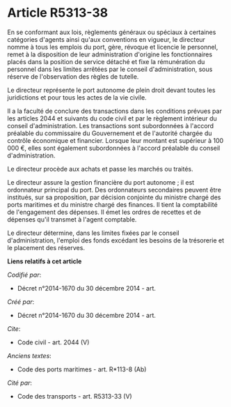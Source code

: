 # Article R5313-38

En se conformant aux lois, règlements généraux ou spéciaux à certaines catégories d'agents ainsi qu'aux conventions en
vigueur, le directeur nomme à tous les emplois du port, gère, révoque et licencie le personnel, remet à la disposition de
leur administration d'origine les fonctionnaires placés dans la position de service détaché et fixe la rémunération du
personnel dans les limites arrêtées par le conseil d'administration, sous réserve de l'observation des règles de tutelle. 

Le directeur représente le port autonome de plein droit devant toutes les juridictions et pour tous les actes de la vie
civile. 

Il a la faculté de conclure des transactions dans les conditions prévues par les articles 2044 et suivants du code civil et
par le règlement intérieur du conseil d'administration. Les transactions sont subordonnées à l'accord préalable du
commissaire du Gouvernement et de l'autorité chargée du contrôle économique et financier. Lorsque leur montant est supérieur
à 100 000 €, elles sont également subordonnées à l'accord préalable du conseil d'administration. 

Le directeur procède aux achats et passe les marchés ou traités. 

Le directeur assure la gestion financière du port autonome ; il est ordonnateur principal du port. Des ordonnateurs
secondaires peuvent être institués, sur sa proposition, par décision conjointe du ministre chargé des ports maritimes et du
ministre chargé des finances. Il tient la comptabilité de l'engagement des dépenses. Il émet les ordres de recettes et de
dépenses qu'il transmet à l'agent comptable. 

Le directeur détermine, dans les limites fixées par le conseil d'administration, l'emploi des fonds excédant les besoins de
la trésorerie et le placement des réserves.

**Liens relatifs à cet article**

_Codifié par_:

  - Décret n°2014-1670 du 30 décembre 2014 - art.

_Créé par_:

  - Décret n°2014-1670 du 30 décembre 2014 - art.

_Cite_:

  - Code civil - art. 2044 (V)

_Anciens textes_:

  - Code des ports maritimes - art. R*113-8 (Ab)

_Cité par_:

  - Code des transports - art. R5313-33 (V)

